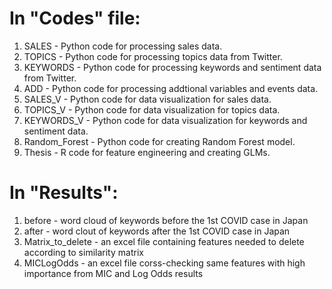 # In "Codes" file:
1. SALES - Python code for processing sales data.
2. TOPICS - Python code for processing topics data from Twitter.
3. KEYWORDS - Python code for processing keywords and sentiment data from Twitter.
4. ADD - Python code for processing addtional variables and events data.
5. SALES_V - Python code for data visualization for sales data. 
6. TOPICS_V - Python code for data visualization for topics data.
7. KEYWORDS_V - Python code for data visualization for keywords and sentiment data.
8. Random_Forest - Python code for creating Random Forest model.
9. Thesis - R code for feature engineering and creating GLMs.

# In "Results":
1. before - word cloud of keywords before the 1st COVID case in Japan
2. after - word clout of keywords after the 1st COVID case in Japan
3. Matrix_to_delete - an excel file containing features needed to delete according to similarity matrix
4. MICLogOdds - an excel file corss-checking same features with high importance from MIC and Log Odds results


